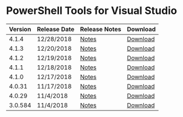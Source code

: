 # PowerShell Tools for Visual Studio

| Version | Release Date | Release Notes | Download |
| :--- | :--- | :--- | :--- |
| 4.1.4 | 12/28/2018 | [Notes](4.1.4.md) | [Download](https://adamdriscollstorage.blob.core.windows.net/poshtools-releases/PowerShellTools.15.0-4.1.4.vsix) |
| 4.1.3 | 12/20/2018 | [Notes](https://docs.poshtools.com/release-notes/powershell-tools-for-visual-studio/4.1.3) | [Download](https://adamdriscollstorage.blob.core.windows.net/poshtools-releases/PowerShellTools.15.0-4.1.3.vsix) |
| 4.1.2 | 12/19/2018 | [Notes](https://docs.poshtools.com/release-notes/powershell-tools-for-visual-studio/4.1.2) | [Download](https://adamdriscollstorage.blob.core.windows.net/poshtools-releases/PowerShellTools.15.0-4.1.2.vsix) |
| 4.1.1 | 12/18/2018 | [Notes](https://docs.poshtools.com/release-notes/powershell-tools-for-visual-studio/4.1.1) | [Download](https://adamdriscollstorage.blob.core.windows.net/poshtools-releases/PowerShellTools.15.0-4.1.1.vsix) |
| 4.1.0 | 12/17/2018 | [Notes](https://docs.poshtools.com/release-notes/powershell-tools-for-visual-studio/4.1.0) | [Download](https://adamdriscollstorage.blob.core.windows.net/poshtools-releases/PowerShellTools.15.0-4.1.0.vsix) |
| 4.0.31 | 11/17/2018 | [Notes](https://docs.poshtools.com/release-notes/powershell-tools-for-visual-studio/4.0.31) | [Download](https://adamdriscollstorage.blob.core.windows.net/poshtools-releases/PowerShellTools.15.0-4.0.31.vsix) |
| 4.0.29 | 11/4/2018 | [Notes](https://docs.poshtools.com/release-notes/powershell-tools-for-visual-studio/4.0.29) | [Download](https://adamdriscollstorage.blob.core.windows.net/poshtools-releases/PowerShellTools.15.0-4.0.29.vsix) |
| 3.0.584 | 11/4/2018 | [Notes](https://docs.poshtools.com/release-notes/powershell-tools-for-visual-studio/3.0.584) | [Download](https://adamdriscollstorage.blob.core.windows.net/poshtools-releases/PowerShellTools.15.0-3.0.584.vsix) |

